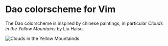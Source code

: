# Dao colorscheme for Vim

The Dao colorscheme is inspired by chinese paintings, in particular *Clouds in the Yellow Mountains* by Liu Haisu.

![Clouds in the Yellow Mountainds](https://www.comuseum.com/wp-content/uploads/2015/08/liu-haisu_clouds-in-the-yellow-mountains.jpg)

